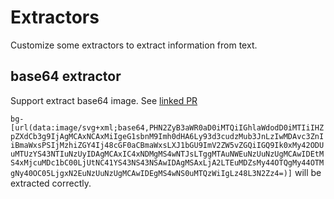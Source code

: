# Extractors

Customize some extractors to extract information from text.

## base64 extractor

Support extract base64 image. See [linked PR](https://github.com/unocss/unocss/pull/2485)

`bg-[url(data:image/svg+xml;base64,PHN2ZyB3aWR0aD0iMTQiIGhlaWdodD0iMTIiIHZpZXdCb3g9IjAgMCAxNCAxMiIgeG1sbnM9Imh0dHA6Ly93d3cudzMub3JnLzIwMDAvc3ZnIiBmaWxsPSIjMzhiZGY4Ij48cGF0aCBmaWxsLXJ1bGU9ImV2ZW5vZGQiIGQ9Ik0xMy42ODUuMTUzYS43NTIuNzUyIDAgMCAxIC4xNDMgMS4wNTJsLTggMTAuNWEuNzUuNzUgMCAwIDEtMS4xMjcuMDc1bC00LjUtNC41YS43NS43NSAwIDAgMSAxLjA2LTEuMDZsMy44OTQgMy44OTMgNy40OC05LjgxN2EuNzUuNzUgMCAwIDEgMS4wNS0uMTQzWiIgLz48L3N2Zz4=)]` will be extracted correctly.
